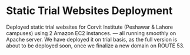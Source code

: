 # Static Trial Websites Deployment
Deployed static trial websites for Corvit Institute (Peshawar & Lahore campuses) using 2 Amazon EC2 instances. — all running smoothly on Apache server. We have deployed it on trial basis, as the full version is about to be deployed soon, once we finalize a new domain on ROUTE 53.
